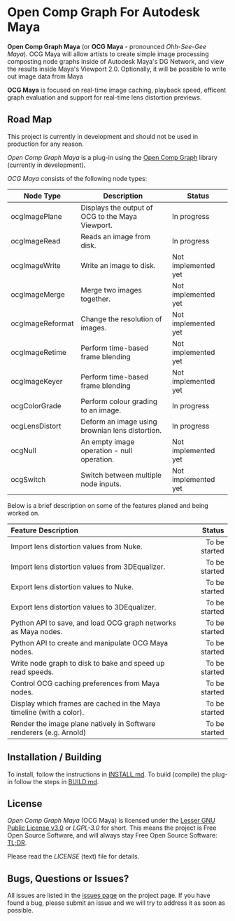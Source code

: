 # Open Comp Graph For Autodesk Maya

**Open Comp Graph Maya** (or **OCG Maya** - pronounced *Ohh-See-Gee
Maya*). OCG Maya will allow artists to create simple image processing
composting node graphs inside of Autodesk Maya's DG Network, and view
the results inside Maya's Viewport 2.0. Optionally, it will be
possible to write out image data from Maya

**OCG Maya** is focused on real-time image caching, playback speed,
efficent graph evaluation and support for real-time lens distortion
previews.

## Road Map

This project is currently in development and should not be used in
production for any reason.

*Open Comp Graph Maya* is a plug-in using the
[Open Comp Graph](https://github.com/david-cattermole/OpenCompGraph/)
library (currently in development).

*OCG Maya* consists of the following node types:

| Node Type        | Description                                      | Status              |
|------------------|--------------------------------------------------|---------------------|
| ocgImagePlane    | Displays the output of OCG to the Maya Viewport. | In progress         |
| ocgImageRead     | Reads an image from disk.                        | In progress         |
| ocgImageWrite    | Write an image to disk.                          | Not implemented yet |
| ocgImageMerge    | Merge two images together.                       | Not implemented yet |
| ocgImageReformat | Change the resolution of images.                 | Not implemented yet |
| ocgImageRetime   | Perform time-based frame blending                | Not implemented yet |
| ocgImageKeyer    | Perform time-based frame blending                | Not implemented yet |
| ocgColorGrade    | Perform colour grading to an image.              | In progress         |
| ocgLensDistort   | Deform an image using brownian lens distortion.  | In progress         |
| ocgNull          | An empty image operation - null operation.       | Not implemented yet |
| ocgSwitch        | Switch between multiple node inputs.             | Not implemented yet |

Below is a brief description on some of the features planed and being
worked on.

| Feature Description                                                  |        Status |
|:---------------------------------------------------------------------|--------------:|
| Import lens distortion values from Nuke.                             | To be started |
| Import lens distortion values from 3DEqualizer.                      | To be started |
| Export lens distortion values to Nuke.                               | To be started |
| Export lens distortion values to 3DEqualizer.                        | To be started |
| Python API to save, and load OCG graph networks as Maya nodes.       | To be started |
| Python API to create and manipulate OCG Maya nodes.                  | To be started |
| Write node graph to disk to bake and speed up read speeds.           | To be started |
| Control OCG caching preferences from Maya nodes.                     | To be started |
| Display which frames are cached in the Maya timeline (with a color). | To be started |
| Render the image plane natively in Software renderers (e.g. Arnold)  | To be started |

## Installation / Building

To install, follow the instructions in
[INSTALL.md](https://github.com/david-cattermole/OpenCompGraphMaya/blob/master/INSTALL.md).
To build (compile) the plug-in follow the steps in
[BUILD.md](https://github.com/david-cattermole/OpenCompGraphMaya/blob/master/BUILD.md).

## License

*Open Comp Graph Maya* (OCG Maya) is licensed under the
[Lesser GNU Public License v3.0](https://github.com/david-cattermole/OpenCompGraphMaya/blob/master/LICENSE)
or *LGPL-3.0* for short.
This means the project is Free Open Source Software, and will always
stay Free Open Source Software:
[TL;DR](https://www.tldrlegal.com/l/lgpl-3.0).

Please read the *LICENSE* (text) file for details.

## Bugs, Questions or Issues?

All issues are listed in the
[issues page](https://github.com/david-cattermole/OpenCompGraphMaya/issues)
on the project page. If you have found a bug, please submit an issue and we will
try to address it as soon as possible.
